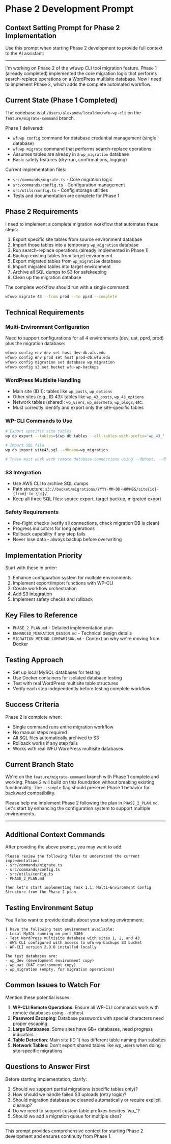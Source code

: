 # Phase 2 Development Prompt

## Context Setting Prompt for Phase 2 Implementation

Use this prompt when starting Phase 2 development to provide full context to the AI assistant:

---

I'm working on Phase 2 of the wfuwp CLI tool migration feature. Phase 1 (already completed) implemented the core migration logic that performs search-replace operations on a WordPress multisite database. Now I need to implement Phase 2, which adds the complete automated workflow.

## Current State (Phase 1 Completed)

The codebase is at `/Users/alexandw/localdev/wfu-wp-cli` on the `feature/migrate-command` branch.

Phase 1 delivered:
- `wfuwp config` command for database credential management (single database)
- `wfuwp migrate` command that performs search-replace operations
- Assumes tables are already in a `wp_migration` database
- Basic safety features (dry-run, confirmations, logging)

Current implementation files:
- `src/commands/migrate.ts` - Core migration logic
- `src/commands/config.ts` - Configuration management
- `src/utils/config.ts` - Config storage utilities
- Tests and documentation are complete for Phase 1

## Phase 2 Requirements

I need to implement a complete migration workflow that automates these steps:

1. Export specific site tables from source environment database
2. Import those tables into a temporary `wp_migration` database
3. Run search-replace operations (already implemented in Phase 1)
4. Backup existing tables from target environment
5. Export migrated tables from `wp_migration` database
6. Import migrated tables into target environment
7. Archive all SQL dumps to S3 for safekeeping
8. Clean up the migration database

The complete workflow should run with a single command:
```bash
wfuwp migrate 43 --from prod --to pprd --complete
```

## Technical Requirements

### Multi-Environment Configuration
Need to support configurations for all 4 environments (dev, uat, pprd, prod) plus the migration database:
```bash
wfuwp config env dev set host dev-db.wfu.edu
wfuwp config env prod set host prod-db.wfu.edu
wfuwp config migration set database wp_migration
wfuwp config s3 set bucket wfu-wp-backups
```

### WordPress Multisite Handling
- Main site (ID 1): tables like `wp_posts`, `wp_options`
- Other sites (e.g., ID 43): tables like `wp_43_posts`, `wp_43_options`
- Network tables (shared): `wp_users`, `wp_usermeta`, `wp_blogs`, etc.
- Must correctly identify and export only the site-specific tables

### WP-CLI Commands to Use
```bash
# Export specific site tables
wp db export --tables=$(wp db tables --all-tables-with-prefix='wp_43_' --format=csv) site43.sql

# Import SQL file
wp db import site43.sql --dbname=wp_migration

# These must work with remote database connections using --dbhost, --dbuser, --dbpass, --dbname
```

### S3 Integration
- Use AWS CLI to archive SQL dumps
- Path structure: `s3://bucket/migrations/YYYY-MM-DD-HHMMSS/site{id}-{from}-to-{to}/`
- Keep all three SQL files: source export, target backup, migrated export

### Safety Requirements
- Pre-flight checks (verify all connections, check migration DB is clean)
- Progress indicators for long operations
- Rollback capability if any step fails
- Never lose data - always backup before overwriting

## Implementation Priority

Start with these in order:
1. Enhance configuration system for multiple environments
2. Implement export/import functions with WP-CLI
3. Create workflow orchestration
4. Add S3 integration
5. Implement safety checks and rollback

## Key Files to Reference

- `PHASE_2_PLAN.md` - Detailed implementation plan
- `ENHANCED_MIGRATION_DESIGN.md` - Technical design details
- `MIGRATION_METHOD_COMPARISON.md` - Context on why we're moving from Docker

## Testing Approach

- Set up local MySQL databases for testing
- Use Docker containers for isolated database testing
- Test with real WordPress multisite table structures
- Verify each step independently before testing complete workflow

## Success Criteria

Phase 2 is complete when:
- Single command runs entire migration workflow
- No manual steps required
- All SQL files automatically archived to S3
- Rollback works if any step fails
- Works with real WFU WordPress multisite databases

## Current Branch State

We're on the `feature/migrate-command` branch with Phase 1 complete and working. Phase 2 will build on this foundation without breaking existing functionality. The `--simple` flag should preserve Phase 1 behavior for backward compatibility.

Please help me implement Phase 2 following the plan in `PHASE_2_PLAN.md`. Let's start by enhancing the configuration system to support multiple environments.

---

## Additional Context Commands

After providing the above prompt, you may want to add:

```
Please review the following files to understand the current implementation:
- src/commands/migrate.ts
- src/commands/config.ts  
- src/utils/config.ts
- PHASE_2_PLAN.md

Then let's start implementing Task 1.1: Multi-Environment Config Structure from the Phase 2 plan.
```

## Testing Environment Setup

You'll also want to provide details about your testing environment:

```
I have the following test environment available:
- Local MySQL running on port 3306
- Test WordPress multisite database with sites 1, 2, and 43
- AWS CLI configured with access to wfu-wp-backups S3 bucket
- WP-CLI version 2.9.0 installed locally

The test databases are:
- wp_dev (development environment copy)
- wp_uat (UAT environment copy)
- wp_migration (empty, for migration operations)
```

## Common Issues to Watch For

Mention these potential issues:

1. **WP-CLI Remote Operations**: Ensure all WP-CLI commands work with remote databases using --dbhost
2. **Password Escaping**: Database passwords with special characters need proper escaping
3. **Large Databases**: Some sites have GB+ databases, need progress indicators
4. **Table Detection**: Main site (ID 1) has different table naming than subsites
5. **Network Tables**: Don't export shared tables like wp_users when doing site-specific migrations

## Questions to Answer First

Before starting implementation, clarify:

1. Should we support partial migrations (specific tables only)?
2. How should we handle failed S3 uploads (retry logic)?
3. Should migration database be cleaned automatically or require explicit cleanup?
4. Do we need to support custom table prefixes besides 'wp_'?
5. Should we add a migration queue for multiple sites?

---

This prompt provides comprehensive context for starting Phase 2 development and ensures continuity from Phase 1.